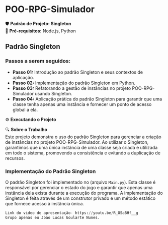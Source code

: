 # POO-RPG-Simulador

🛡️ **Padrão de Projeto: Singleton**  
🔐 **Pré-requisitos:** Node.js, Python

## Padrão Singleton

### Passos a serem seguidos:
- **Passo 01:** Introdução ao padrão Singleton e seus contextos de aplicação.
- **Passo 02:** Implementação do padrão Singleton em Python.
- **Passo 03:** Refatorando a gestão de instâncias no projeto POO-RPG-Simulador usando Singleton.
- **Passo 04:** Aplicação prática do padrão Singleton para garantir que uma classe tenha apenas uma instância e fornecer um ponto de acesso global a ela.

⚙️ **Executando o Projeto**

🔍 **Sobre o Trabalho**  
Este projeto demonstra o uso do padrão Singleton para gerenciar a criação de instâncias no projeto POO-RPG-Simulador. Ao utilizar o Singleton, garantimos que uma única instância de uma classe seja criada e utilizada em todo o sistema, promovendo a consistência e evitando a duplicação de recursos.

### Implementação do Padrão Singleton
O padrão Singleton foi implementado  no (arquivo `Main.py`). Esta classe é responsável por gerenciar o estado do jogo e garantir que apenas uma instância dela exista durante a execução do programa. A implementação do Singleton é feita através de um construtor privado e um método estático que fornece acesso à instância única.

```python
Link do video de apresentação- https://youtu.be/R_OSaBHf__g
Grupo apenas eu Joao Lucas Goularte Nunes.





